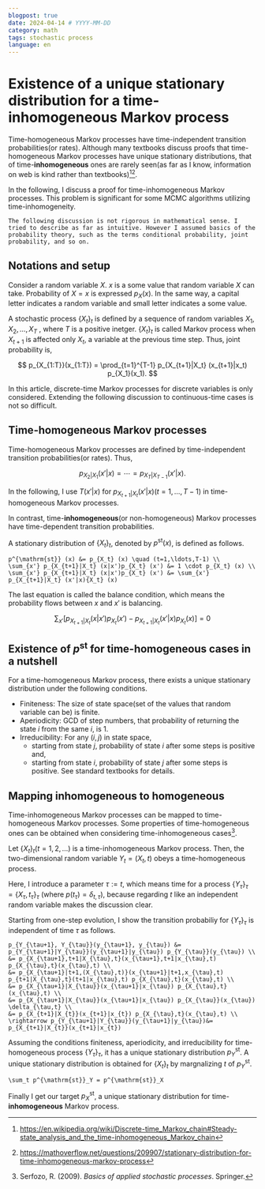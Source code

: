 ```yaml
---
blogpost: true
date: 2024-04-14 # YYYY-MM-DD
category: math
tags: stochastic process
language: en
--- 
```


# Existence of a unique stationary distribution for a time-inhomogeneous Markov process
Time-homogeneous Markov processes have time-independent transition probabilities(or rates). Although many textbooks discuss proofs that time-homogeneous Markov processes have unique stationary distributions, that of time-**inhomogeneous** ones are rarely seen(as far as I know, information on web is kind rather than textbooks)[^wiki][^mathoverflow].

In the following, I discuss a proof for time-inhomogeneous Markov processes. This problem is significant for some MCMC algorithms utilizing time-inhomogeneity.

```{Attention}
The following discussion is not rigorous in mathematical sense. I tried to describe as far as intuitive. However I assumed basics of the probability theory, such as the terms conditional probability, joint probability, and so on. 
```

## Notations and setup
Consider a random variable $X$. $x$ is a some value that random variable $X$ can take. Probability of $X=x$ is expressed $p_X(x)$. In the same way, a capital letter indicates a random variable and small letter indicates a some value. 

A stochastic process $\{X_t\}_t$ is defined by a sequence of random variables $X_1, X_2, \ldots ,X_T$ , where $T$ is a positive inetger. $\{X_t\}_t$ is called Markov process when $X_{t+1}$ is affected only $X_t$, a variable at the previous time step. Thus, joint probability is,

$$
p_{X_{1:T}}(x_{1:T}) = \prod_{t=1}^{T-1} p_{X_{t+1}|X_t} (x_{t+1}|x_t) p_{X_1}(x_1).
$$

In this article, discrete-time Markov processes for discrete variables is only considered. Extending the following discussion to continuous-time cases is not so difficult.

## Time-homogeneous Markov processes
Time-homogeneous Markov processes are defined by time-independent transition probabilities(or rates). Thus,

$$
p_{X_2|X_1} (x'|x) = \cdots = p_{X_T|X_{T-1}} (x'|x).
$$

In the following, I use $T(x'|x)$ for  $p_{X_{t+1}|X_t} (x'|x) (t=1,\ldots,T-1)$ in time-homogeneous Markov processes.

In contrast, time-**inhomogeneous**(or non-homogeneous) Markov processes have time-dependent transition probabilities.

A stationary distribution of $\{X_t\}_t$, denoted by $p^{\mathrm{st}}(x)$, is defined as follows.

```{math}
p^{\mathrm{st}} (x) &= p_{X_t} (x) \quad (t=1,\ldots,T-1) \\
\sum_{x'} p_{X_{t+1}|X_t} (x|x')p_{X_t} (x') &= 1 \cdot p_{X_t} (x) \\
\sum_{x'} p_{X_{t+1}|X_t} (x|x')p_{X_t} (x') &= \sum_{x'} p_{X_{t+1}|X_t} (x'|x){X_t} (x)
```

The last equation is called the balance condition, which means the probability flows between $x$ and $x'$ is balancing.

$$
\sum_{x'} [p_{X_{t+1}|X_t} (x|x')p_{X_t} (x') - p_{X_{t+1}|X_t} (x'|x)p_{X_t} (x)] = 0
$$

## Existence of $p^{\mathrm{st}}$ for time-homogeneous cases in a nutshell
For a time-homogeneous Markov process, there exists a unique stationary distribution under the following conditions.
- Finiteness: The size of state space(set of the values that random variable can be) is finite.
- Aperiodicity: GCD of step numbers, that probability of returning the state $i$ from the same $i$, is 1.
- Irreducibility: For any $(i,j)$ in state space, 
  - starting from state $j$, probability of state $i$ after some steps is positive and,
  - starting from state $i$, probability of state $j$ after some steps is positive.
See standard textbooks for details.
## Mapping inhomogeneous to homogeneous
Time-inhomogeneous Markov processes can be mapped to time-homogeneous Markov processes. Some properties of time-homogeneous ones can be obtained when considering time-inhomogeneous cases[^serfozo2009].

Let $\{X_t\}_t (t=1,2,\ldots)$  is a time-inhomogeneous Markov process. Then, the two-dimensional random variable $Y_{t} = (X_t, t)$ obeys a time-homogeneous process.

Here, I introduce a parameter $\tau := t$, which means time for a process $\{ Y_{\tau} \}_{\tau}=\{ X_{\tau}, t_{\tau} \}_{\tau}$ (where $p(t_{\tau})=\delta_{t,\tau}$), because regarding $t$ like an independent random variable makes the discussion clear.

Starting from one-step evolution,  I show the transition probabiliy for $\{ Y_{\tau} \}_{\tau}$ is independent of time $\tau$ as follows.

```{math}
p_{Y_{\tau+1}, Y_{\tau}}(y_{\tau+1}, y_{\tau}) &= p_{Y_{\tau+1}|Y_{\tau}}(y_{\tau+1}|y_{\tau}) p_{Y_{\tau}}(y_{\tau}) \\
&= p_{X_{\tau+1},t+1|X_{\tau},t}(x_{\tau+1},t+1|x_{\tau},t) p_{X_{\tau},t}(x_{\tau},t) \\
&= p_{X_{\tau+1}|t+1,(X_{\tau},t)}(x_{\tau+1}|t+1,x_{\tau},t) p_{t+1|X_{\tau},t}(t+1|x_{\tau},t) p_{X_{\tau},t}(x_{\tau},t) \\
&= p_{X_{\tau+1}|X_{\tau}}(x_{\tau+1}|x_{\tau}) p_{X_{\tau},t}(x_{\tau},t) \\
&= p_{X_{\tau+1}|X_{\tau}}(x_{\tau+1}|x_{\tau}) p_{X_{\tau}}(x_{\tau}) \delta_{\tau,t} \\
&= p_{X_{t+1}|X_{t}}(x_{t+1}|x_{t}) p_{X_{\tau},t}(x_{\tau},t) \\
\rightarrow p_{Y_{\tau+1}|Y_{\tau}}(y_{\tau+1}|y_{\tau})&= p_{X_{t+1}|X_{t}}(x_{t+1}|x_{t})
```

Assuming the conditions finiteness, aperiodicity, and irreducibility for time-homogeneous process $\{ Y_{\tau} \}_{\tau}$,  it has a unique stationary distribution $p^{\mathrm{st}}_Y$. A unique stationary distribution is obtained for $\{ X_t \}_t$ by margnalizing $t$ of $p^{\mathrm{st}}_Y$.

```{math}
\sum_t p^{\mathrm{st}}_Y = p^{\mathrm{st}}_X
```

Finally I get our target $p^{\mathrm{st}}_X$,  a unique stationary distribution for time-**inhomogeneous** Markov process.

[^wiki]: https://en.wikipedia.org/wiki/Discrete-time_Markov_chain#Steady-state_analysis_and_the_time-inhomogeneous_Markov_chain

[^mathoverflow]: https://mathoverflow.net/questions/209907/stationary-distribution-for-time-inhomogeneous-markov-process

[^serfozo2009]: Serfozo, R. (2009). *Basics of applied stochastic processes*. Springer.
